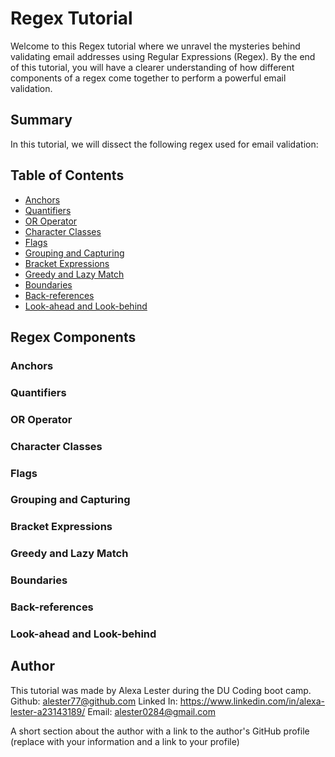 # Regex Tutorial

Welcome to this Regex tutorial where we unravel the mysteries behind validating email addresses using Regular Expressions (Regex). By the end of this tutorial, you will have a clearer understanding of how different components of a regex come together to perform a powerful email validation.

## Summary

In this tutorial, we will dissect the following regex used for email validation:

## Table of Contents

- [Anchors](#anchors)
- [Quantifiers](#quantifiers)
- [OR Operator](#or-operator)
- [Character Classes](#character-classes)
- [Flags](#flags)
- [Grouping and Capturing](#grouping-and-capturing)
- [Bracket Expressions](#bracket-expressions)
- [Greedy and Lazy Match](#greedy-and-lazy-match)
- [Boundaries](#boundaries)
- [Back-references](#back-references)
- [Look-ahead and Look-behind](#look-ahead-and-look-behind)

## Regex Components

### Anchors

### Quantifiers

### OR Operator

### Character Classes

### Flags

### Grouping and Capturing

### Bracket Expressions

### Greedy and Lazy Match

### Boundaries

### Back-references

### Look-ahead and Look-behind

## Author

This tutorial was made by Alexa Lester during the DU Coding boot camp.
Github: alester77@github.com
Linked In: https://www.linkedin.com/in/alexa-lester-a23143189/
Email: alester0284@gmail.com

A short section about the author with a link to the author's GitHub profile (replace with your information and a link to your profile)
